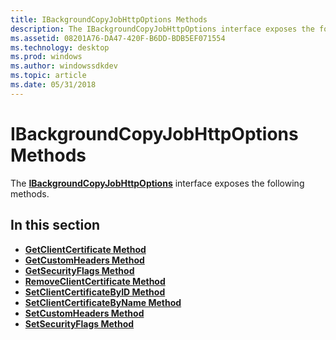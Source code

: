 ```yaml
---
title: IBackgroundCopyJobHttpOptions Methods
description: The IBackgroundCopyJobHttpOptions interface exposes the following methods.
ms.assetid: 08201A76-DA47-420F-B6DD-BDB5EF071554
ms.technology: desktop
ms.prod: windows
ms.author: windowssdkdev
ms.topic: article
ms.date: 05/31/2018
---
```


# IBackgroundCopyJobHttpOptions Methods

The [**IBackgroundCopyJobHttpOptions**](/windows/desktop/api/Bits2_5/nn-bits2_5-ibackgroundcopyjobhttpoptions) interface exposes the following methods.

## In this section

-   [**GetClientCertificate Method**](/windows/desktop/api/Bits2_5/nf-bits2_5-ibackgroundcopyjobhttpoptions-getclientcertificate)
-   [**GetCustomHeaders Method**](/windows/desktop/api/Bits2_5/nf-bits2_5-ibackgroundcopyjobhttpoptions-getcustomheaders)
-   [**GetSecurityFlags Method**](/windows/desktop/api/Bits2_5/nf-bits2_5-ibackgroundcopyjobhttpoptions-getsecurityflags)
-   [**RemoveClientCertificate Method**](/windows/desktop/api/Bits2_5/nf-bits2_5-ibackgroundcopyjobhttpoptions-removeclientcertificate)
-   [**SetClientCertificateByID Method**](/windows/desktop/api/Bits2_5/nf-bits2_5-ibackgroundcopyjobhttpoptions-setclientcertificatebyid)
-   [**SetClientCertificateByName Method**](/windows/desktop/api/Bits2_5/nf-bits2_5-ibackgroundcopyjobhttpoptions-setclientcertificatebyname)
-   [**SetCustomHeaders Method**](/windows/desktop/api/Bits2_5/nf-bits2_5-ibackgroundcopyjobhttpoptions-setcustomheaders)
-   [**SetSecurityFlags Method**](/windows/desktop/api/Bits2_5/nf-bits2_5-ibackgroundcopyjobhttpoptions-setsecurityflags)

 

 




